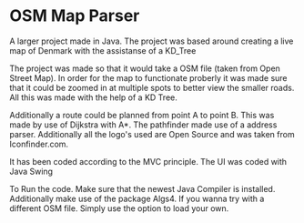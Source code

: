 # OSM Map Parser
A larger project made in Java. The project was based around creating a live map of Denmark with the assistanse of a KD_Tree

The project was made so that it would take a OSM file (taken from Open Street Map). In order for the map to functionate proberly it was made sure that it could be zoomed in at multiple spots to better view the smaller roads. All this was made with the help of a KD Tree.

Additionally a route could be planned from point A to point B. This was made by use of Dijkstra with A*. The pathfinder made use of a address parser. Additionally all the logo's used are Open Source and was taken from Iconfinder.com.

It has been coded according to the MVC principle. The UI was coded with Java Swing

To Run the code. Make sure that the newest Java Compiler is installed. Additionally make use of the package Algs4.
If you wanna try with a different OSM file. Simply use the option to load your own.
